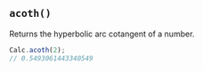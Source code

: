 ## `acoth()`

Returns the hyperbolic arc cotangent of a number.

```javascript
Calc.acoth(2);
// 0.5493061443340549
```

